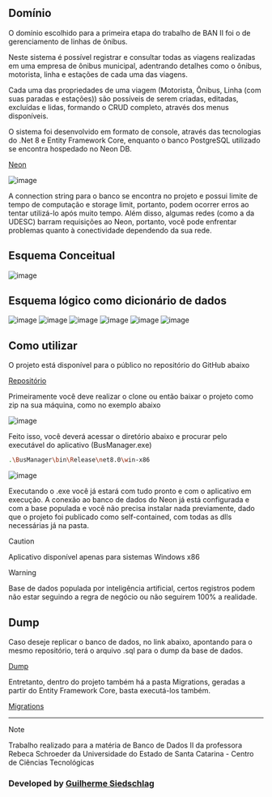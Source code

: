 ## Domínio

O domínio escolhido para a primeira etapa do trabalho de BAN II foi o de gerenciamento de linhas de ônibus. 

Neste sistema é possível registrar e consultar todas as viagens realizadas em uma empresa de ônibus municipal, adentrando detalhes como o ônibus, motorista, linha e estações de cada uma das viagens.

Cada uma das propriedades de uma viagem (Motorista, Ônibus, Linha (com suas paradas e estações)) são possíveis de serem criadas, editadas, excluídas e lidas, formando o CRUD completo, através dos menus disponíveis.

O sistema foi desenvolvido em formato de console, através das tecnologias do .Net 8 e Entity Framework Core, enquanto o banco PostgreSQL utilizado se encontra hospedado no Neon DB.

[Neon](https://console.neon.tech/)

![image](https://github.com/user-attachments/assets/c4de8521-40cd-47c2-90f8-7f209c366ca6)

A connection string para o banco se encontra no projeto e possui limite de tempo de computação e storage limit, portanto, podem ocorrer erros ao tentar utilizá-lo após muito tempo. Além disso, algumas redes (como a da UDESC) barram requisições ao Neon, portanto, você pode enfrentar problemas quanto à conectividade dependendo da sua rede.

## Esquema Conceitual

![image](https://github.com/user-attachments/assets/07e59bc3-7881-4cf4-8d08-c6adedd80f61)

## Esquema lógico como dicionário de dados

![image](https://github.com/user-attachments/assets/62225319-8775-4d5e-930e-da35d9e6299d)
![image](https://github.com/user-attachments/assets/e481186b-4918-4254-a177-3c1dc0839e31)
![image](https://github.com/user-attachments/assets/425b3713-58cd-4f58-9134-d10292baaee5)
![image](https://github.com/user-attachments/assets/be7805d1-a5e6-4456-8fd3-2ef1c5d496f2)
![image](https://github.com/user-attachments/assets/47ed0f3d-ea5a-4266-8426-a0c66f61b7b1)
![image](https://github.com/user-attachments/assets/051c4d71-211d-4aa8-beaa-e1164d35c990)

## Como utilizar

O projeto está disponível para o público no repositório do GitHub abaixo

[Repositório](https://github.com/phdguigui/BusManager)

Primeiramente você deve realizar o clone ou então baixar o projeto como zip na sua máquina, como no exemplo abaixo

![image](https://github.com/user-attachments/assets/ca21991b-88d2-4643-8381-e7ae4fba3cea)

Feito isso, você deverá acessar o diretório abaixo e procurar pelo executável do aplicativo (BusManager.exe)

```bash
.\BusManager\bin\Release\net8.0\win-x86
```

![image](https://github.com/user-attachments/assets/3f69ca4a-8d04-404b-a255-80e4d51ae43f)

Executando o .exe você já estará com tudo pronto e com o aplicativo em execução. A conexão ao banco de dados do Neon já está configurada e com a base populada e você não precisa instalar nada previamente, dado que o projeto foi publicado como self-contained, com todas as dlls necessárias já na pasta.

> [!CAUTION]
> Aplicativo disponível apenas para sistemas Windows x86

> [!WARNING]
> Base de dados populada por inteligência artificial, certos registros podem não estar seguindo a regra de negócio ou não seguirem 100% a realidade.

## Dump

Caso deseje replicar o banco de dados, no link abaixo, apontando para o mesmo repositório, terá o arquivo .sql para o dump da base de dados.

[Dump](https://github.com/phdguigui/BusManager/blob/main/Dump/dump-busmanager-202409141735.sql)

Entretanto, dentro do projeto também há a pasta Migrations, geradas a partir do Entity Framework Core, basta executá-los também.

[Migrations](https://github.com/phdguigui/BusManager/tree/main/BusManager/Migrations)

---

> [!NOTE]
> Trabalho realizado para a matéria de Banco de Dados II da professora Rebeca Schroeder da Universidade do Estado de Santa Catarina - Centro de Ciências Tecnológicas

### Developed by [Guilherme Siedschlag](https://github.com/phdguigui)
